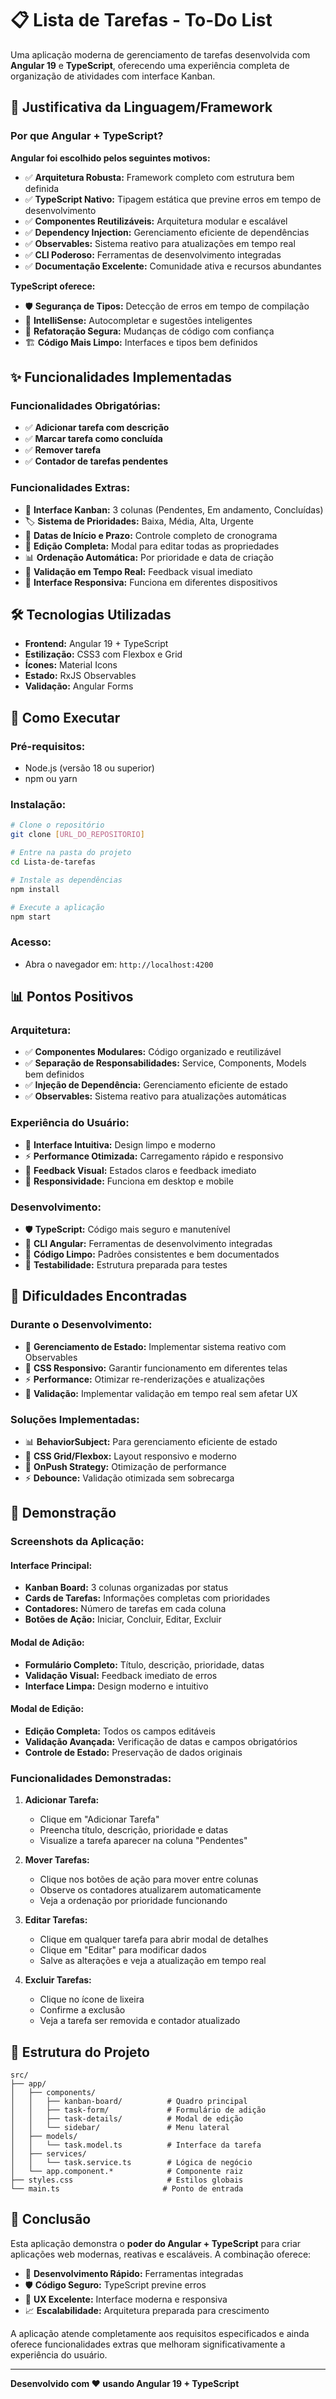 # 📋 Lista de Tarefas - To-Do List

Uma aplicação moderna de gerenciamento de tarefas desenvolvida com **Angular 19** e **TypeScript**, oferecendo uma experiência completa de organização de atividades com interface Kanban.

## 🎯 Justificativa da Linguagem/Framework

### **Por que Angular + TypeScript?**

**Angular foi escolhido pelos seguintes motivos:**

- ✅ **Arquitetura Robusta:** Framework completo com estrutura bem definida
- ✅ **TypeScript Nativo:** Tipagem estática que previne erros em tempo de desenvolvimento
- ✅ **Componentes Reutilizáveis:** Arquitetura modular e escalável
- ✅ **Dependency Injection:** Gerenciamento eficiente de dependências
- ✅ **Observables:** Sistema reativo para atualizações em tempo real
- ✅ **CLI Poderoso:** Ferramentas de desenvolvimento integradas
- ✅ **Documentação Excelente:** Comunidade ativa e recursos abundantes

**TypeScript oferece:**

- 🛡️ **Segurança de Tipos:** Detecção de erros em tempo de compilação
- 📝 **IntelliSense:** Autocompletar e sugestões inteligentes
- 🔧 **Refatoração Segura:** Mudanças de código com confiança
- 🏗️ **Código Mais Limpo:** Interfaces e tipos bem definidos

## ✨ Funcionalidades Implementadas

### **Funcionalidades Obrigatórias:**

- ✅ **Adicionar tarefa com descrição**
- ✅ **Marcar tarefa como concluída**
- ✅ **Remover tarefa**
- ✅ **Contador de tarefas pendentes**

### **Funcionalidades Extras:**

- 🎨 **Interface Kanban:** 3 colunas (Pendentes, Em andamento, Concluídas)
- 🏷️ **Sistema de Prioridades:** Baixa, Média, Alta, Urgente
- 📅 **Datas de Início e Prazo:** Controle completo de cronograma
- 🔄 **Edição Completa:** Modal para editar todas as propriedades
- 📊 **Ordenação Automática:** Por prioridade e data de criação
- 🎯 **Validação em Tempo Real:** Feedback visual imediato
- 📱 **Interface Responsiva:** Funciona em diferentes dispositivos

## 🛠️ Tecnologias Utilizadas

- **Frontend:** Angular 19 + TypeScript
- **Estilização:** CSS3 com Flexbox e Grid
- **Ícones:** Material Icons
- **Estado:** RxJS Observables
- **Validação:** Angular Forms

## 🚀 Como Executar

### **Pré-requisitos:**

- Node.js (versão 18 ou superior)
- npm ou yarn

### **Instalação:**

```bash
# Clone o repositório
git clone [URL_DO_REPOSITORIO]

# Entre na pasta do projeto
cd Lista-de-tarefas

# Instale as dependências
npm install

# Execute a aplicação
npm start
```

### **Acesso:**

- Abra o navegador em: `http://localhost:4200`

## 📊 Pontos Positivos

### **Arquitetura:**

- ✅ **Componentes Modulares:** Código organizado e reutilizável
- ✅ **Separação de Responsabilidades:** Service, Components, Models bem definidos
- ✅ **Injeção de Dependência:** Gerenciamento eficiente de estado
- ✅ **Observables:** Sistema reativo para atualizações automáticas

### **Experiência do Usuário:**

- 🎨 **Interface Intuitiva:** Design limpo e moderno
- ⚡ **Performance Otimizada:** Carregamento rápido e responsivo
- 🔄 **Feedback Visual:** Estados claros e feedback imediato
- 📱 **Responsividade:** Funciona em desktop e mobile

### **Desenvolvimento:**

- 🛡️ **TypeScript:** Código mais seguro e manutenível
- 🔧 **CLI Angular:** Ferramentas de desenvolvimento integradas
- 📝 **Código Limpo:** Padrões consistentes e bem documentados
- 🧪 **Testabilidade:** Estrutura preparada para testes

## 🎯 Dificuldades Encontradas

### **Durante o Desenvolvimento:**

- 🔄 **Gerenciamento de Estado:** Implementar sistema reativo com Observables
- 🎨 **CSS Responsivo:** Garantir funcionamento em diferentes telas
- ⚡ **Performance:** Otimizar re-renderizações e atualizações
- 🧪 **Validação:** Implementar validação em tempo real sem afetar UX

### **Soluções Implementadas:**

- 📊 **BehaviorSubject:** Para gerenciamento eficiente de estado
- 🎯 **CSS Grid/Flexbox:** Layout responsivo e moderno
- 🔄 **OnPush Strategy:** Otimização de performance
- ⚡ **Debounce:** Validação otimizada sem sobrecarga

## 🎨 Demonstração

### **Screenshots da Aplicação:**

#### **Interface Principal:**

- **Kanban Board:** 3 colunas organizadas por status
- **Cards de Tarefas:** Informações completas com prioridades
- **Contadores:** Número de tarefas em cada coluna
- **Botões de Ação:** Iniciar, Concluir, Editar, Excluir

#### **Modal de Adição:**

- **Formulário Completo:** Título, descrição, prioridade, datas
- **Validação Visual:** Feedback imediato de erros
- **Interface Limpa:** Design moderno e intuitivo

#### **Modal de Edição:**

- **Edição Completa:** Todos os campos editáveis
- **Validação Avançada:** Verificação de datas e campos obrigatórios
- **Controle de Estado:** Preservação de dados originais

### **Funcionalidades Demonstradas:**

1. **Adicionar Tarefa:**

   - Clique em "Adicionar Tarefa"
   - Preencha título, descrição, prioridade e datas
   - Visualize a tarefa aparecer na coluna "Pendentes"

2. **Mover Tarefas:**

   - Clique nos botões de ação para mover entre colunas
   - Observe os contadores atualizarem automaticamente
   - Veja a ordenação por prioridade funcionando

3. **Editar Tarefas:**

   - Clique em qualquer tarefa para abrir modal de detalhes
   - Clique em "Editar" para modificar dados
   - Salve as alterações e veja a atualização em tempo real

4. **Excluir Tarefas:**
   - Clique no ícone de lixeira
   - Confirme a exclusão
   - Veja a tarefa ser removida e contador atualizado

## 🔧 Estrutura do Projeto

```
src/
├── app/
│   ├── components/
│   │   ├── kanban-board/          # Quadro principal
│   │   ├── task-form/             # Formulário de adição
│   │   ├── task-details/          # Modal de edição
│   │   └── sidebar/               # Menu lateral
│   ├── models/
│   │   └── task.model.ts          # Interface da tarefa
│   ├── services/
│   │   └── task.service.ts        # Lógica de negócio
│   └── app.component.*            # Componente raiz
├── styles.css                     # Estilos globais
└── main.ts                       # Ponto de entrada
```

## 🎯 Conclusão

Esta aplicação demonstra o **poder do Angular + TypeScript** para criar aplicações web modernas, reativas e escaláveis. A combinação oferece:

- 🚀 **Desenvolvimento Rápido:** Ferramentas integradas
- 🛡️ **Código Seguro:** TypeScript previne erros
- 🎨 **UX Excelente:** Interface moderna e responsiva
- 📈 **Escalabilidade:** Arquitetura preparada para crescimento

A aplicação atende completamente aos requisitos especificados e ainda oferece funcionalidades extras que melhoram significativamente a experiência do usuário.

---

**Desenvolvido com ❤️ usando Angular 19 + TypeScript**
